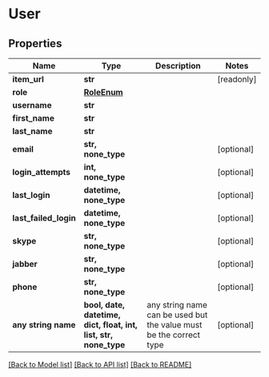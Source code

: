 # User


## Properties
Name | Type | Description | Notes
------------ | ------------- | ------------- | -------------
**item_url** | **str** |  | [readonly] 
**role** | [**RoleEnum**](RoleEnum.md) |  | 
**username** | **str** |  | 
**first_name** | **str** |  | 
**last_name** | **str** |  | 
**email** | **str, none_type** |  | [optional] 
**login_attempts** | **int, none_type** |  | [optional] 
**last_login** | **datetime, none_type** |  | [optional] 
**last_failed_login** | **datetime, none_type** |  | [optional] 
**skype** | **str, none_type** |  | [optional] 
**jabber** | **str, none_type** |  | [optional] 
**phone** | **str, none_type** |  | [optional] 
**any string name** | **bool, date, datetime, dict, float, int, list, str, none_type** | any string name can be used but the value must be the correct type | [optional]

[[Back to Model list]](../README.md#documentation-for-models) [[Back to API list]](../README.md#documentation-for-api-endpoints) [[Back to README]](../README.md)


